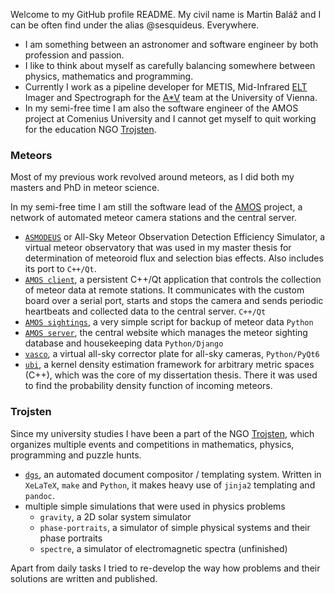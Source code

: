 Welcome to my GitHub profile README. My civil name is Martin Baláž and I can be often find under the alias @sesquideus. Everywhere.

- I am something between an astronomer and software engineer by both profession and passion.
- I like to think about myself as carefully balancing somewhere between physics, mathematics and programming.
- Currently I work as a pipeline developer for METIS, Mid-Infrared [ELT](https://en.wikipedia.org/wiki/Extremely_Large_Telescope)
  Imager and Spectrograph for the [A*V](https://astarvienna.github.io) team at the University of Vienna.
- In my semi-free time I am also the software engineer of the AMOS project at Comenius University
  and I cannot get myself to quit working for the education NGO [Trojsten](https://trojsten.sk/).

### Meteors
Most of my previous work revolved around meteors, as I did both my masters and PhD in meteor science.

In my semi-free time I am still the software lead of the [AMOS](https://fmph.uniba.sk/en/microsites/daa/division-of-astronomy-and-astrophysics/research/meteors/amos/) project,
a network of automated meteor camera stations and the central server.

- [`ASMODEUS`](https://github.com/sesquideus/asmodeus/) or All-Sky Meteor Observation Detection Efficiency Simulator, a virtual meteor observatory that
  was used in my master thesis for determination of meteoroid flux and selection bias effects. Also includes its port to `C++/Qt`.
- [`AMOS client`](https://github.com/sesquideus/amos-client/), a persistent C++/Qt application that controls the collection of meteor data at remote stations.
  It communicates with the custom board over a serial port, starts and stops the camera and sends periodic heartbeats and collected data to the central server. `C++/Qt`
- [`AMOS sightings`](https://github.com/sesquideus/amos-sightings/), a very simple script for backup of meteor data `Python`
- [`AMOS server`](https://github.com/sesquideus/amos-server/), the central website which manages the meteor sighting database and housekeeping data `Python/Django`
- [`vasco`](https://github.com/sesquideus/vasco/), a virtual all-sky corrector plate for all-sky cameras, `Python/PyQt6`
- [`ubi`](https://github.com/sesquideus/ubi), a kernel density estimation framework for arbitrary metric spaces (C++),
  which was the core of my dissertation thesis. There it was used to find the probability density function of incoming meteors.

### Trojsten
Since my university studies I have been a part of the NGO [Trojsten](https://trojsten.sk/),
which organizes multiple events and competitions in mathematics, physics, programming and puzzle hunts.

- [`dgs`](https://github.com/trojsten/dgs/), an automated document compositor / templating system.
  Written in `XeLaTeX`, `make` and `Python`, it makes heavy use of `jinja2` templating and `pandoc`.
- multiple simple simulations that were used in physics problems
  - `gravity`, a 2D solar system simulator
  - `phase-portraits`, a simulator of simple physical systems and their phase portraits
  - `spectre`, a simulator of electromagnetic spectra (unfinished)


Apart from daily tasks I tried to re-develop the way how problems and their solutions are written and published.

<!-- I realized that in highly structured, repetitive documents lots of metadata can be kept in the directory structure itself;
that many parts can (and _should_) be highly reusable; and most importantly that there should be a single source of truth.
The same applies to many other documents, such as lecture materials, handouts or homework sheets for students. -->
 
<!---
sesquideus/sesquideus is a ✨ special ✨ repository because its `README.md` (this file) appears on your GitHub profile.
You can click the Preview link to take a look at your changes.
--->

